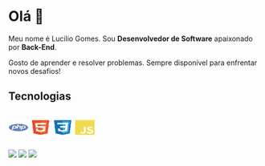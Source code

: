 # Olá 👋

<p > 
 Meu nome é Lucilio Gomes. Sou <strong>Desenvolvedor de Software</strong> apaixonado por <strong>Back-End</strong>.
</p>

<p >
 Gosto de aprender e resolver problemas. Sempre disponível para enfrentar novos desafios!</strong>
</p>

##

<h2>Tecnologias</h2>

<div style="display: inline_block"><br>
  
  <img align="center" alt="luciliogomez-php" height="30" width="40" src="https://raw.githubusercontent.com/devicons/devicon/master/icons/php/php-plain.svg">
  <img align="center" alt="luciliogomez-HTML" height="30" width="40" src="https://raw.githubusercontent.com/devicons/devicon/master/icons/html5/html5-original.svg">
  <img align="center" alt="luciliogomez-CSS" height="30" width="40" src="https://raw.githubusercontent.com/devicons/devicon/master/icons/css3/css3-original.svg">
  <img align="center" alt="luciliogomez-Js" height="30" width="40" src="https://raw.githubusercontent.com/devicons/devicon/master/icons/javascript/javascript-plain.svg">
 
</div>


  ##
 
<div> 
  <a href="https://www.instagram.com/luciliodetales/" target="_blank"><img src="https://img.shields.io/badge/-Instagram-%23E4405F?style=for-the-badge&logo=instagram&logoColor=white" target="_blank"></a>
  <a href = "mailto:luciliodetales@gmail.com"><img src="https://img.shields.io/badge/-Gmail-%23333?style=for-the-badge&logo=gmail&logoColor=white" target="_blank"></a>
  <a href="https://www.linkedin.com/in/luc%C3%ADlio-gomes-b16b2b149/" target="_blank"><img src="https://img.shields.io/badge/-LinkedIn-%230077B5?style=for-the-badge&logo=linkedin&logoColor=white" target="_blank"></a> 

</div>

